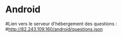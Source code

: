# Android

#Lien vers le serveur d'hébergement des questions :
#http://82.243.109.160/android/questions.json